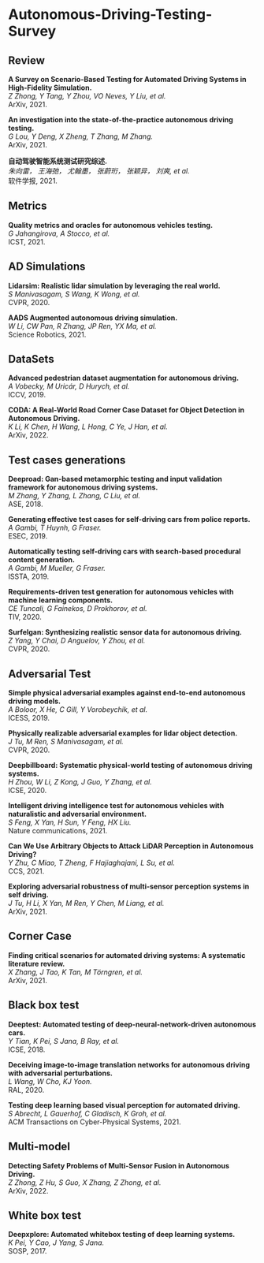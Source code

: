 # Autonomous-Driving-Testing-Survey

## Review

**A Survey on Scenario-Based Testing for Automated Driving Systems in High-Fidelity Simulation.**<br>
*Z Zhong, Y Tang, Y Zhou, VO Neves, Y Liu, et al.*<br>
ArXiv, 2021.

**An investigation into the state-of-the-practice autonomous driving testing.**<br>
*G Lou, Y Deng, X Zheng, T Zhang, M Zhang.*<br>
ArXiv, 2021.

**自动驾驶智能系统测试研究综述.**<br>
*朱向雷， 王海弛， 尤翰墨， 张蔚珩， 张颖异， 刘爽, et al.*<br>
软件学报, 2021.

## Metrics

**Quality metrics and oracles for autonomous vehicles testing.**<br>
*G Jahangirova, A Stocco, et al.*<br>
ICST, 2021.

## AD Simulations

**Lidarsim: Realistic lidar simulation by leveraging the real world.**<br>
*S Manivasagam, S Wang, K Wong, et al.*<br>
CVPR, 2020.

**AADS Augmented autonomous driving simulation.**<br>
*W Li, CW Pan, R Zhang, JP Ren, YX Ma, et al.*<br>
Science Robotics, 2021.

## DataSets

**Advanced pedestrian dataset augmentation for autonomous driving.**<br>
*A Vobecky, M Uricár, D Hurych, et al.*<br>
ICCV, 2019.

**CODA: A Real-World Road Corner Case Dataset for Object Detection in Autonomous Driving.**<br>
*K Li, K Chen, H Wang, L Hong, C Ye, J Han, et al.*<br>
ArXiv, 2022.

## Test cases generations

**Deeproad: Gan-based metamorphic testing and input validation framework for autonomous driving systems.**<br>
*M Zhang, Y Zhang, L Zhang, C Liu, et al.*<br>
ASE, 2018.

**Generating effective test cases for self-driving cars from police reports.**<br>
*A Gambi, T Huynh, G Fraser.*<br>
ESEC, 2019.

**Automatically testing self-driving cars with search-based procedural content generation.**<br>
*A Gambi, M Mueller, G Fraser.*<br>
ISSTA, 2019.

**Requirements-driven test generation for autonomous vehicles with machine learning components.**<br>
*CE Tuncali, G Fainekos, D Prokhorov, et al.*<br>
TIV, 2020.

**Surfelgan: Synthesizing realistic sensor data for autonomous driving.**<br>
*Z Yang, Y Chai, D Anguelov, Y Zhou, et al.*<br>
CVPR, 2020.

## Adversarial Test

**Simple physical adversarial examples against end-to-end autonomous driving models.**<br>
*A Boloor, X He, C Gill, Y Vorobeychik, et al.*<br>
ICESS, 2019.

**Physically realizable adversarial examples for lidar object detection.**<br>
*J Tu, M Ren, S Manivasagam, et al.*<br>
CVPR, 2020.

**Deepbillboard: Systematic physical-world testing of autonomous driving systems.**<br>
*H Zhou, W Li, Z Kong, J Guo, Y Zhang, et al.*<br>
ICSE, 2020.

**Intelligent driving intelligence test for autonomous vehicles with naturalistic and adversarial environment.**<br>
*S Feng, X Yan, H Sun, Y Feng, HX Liu.*<br>
Nature communications, 2021.

**Can We Use Arbitrary Objects to Attack LiDAR Perception in Autonomous Driving?**<br>
*Y Zhu, C Miao, T Zheng, F Hajiaghajani, L Su, et al.*<br>
CCS, 2021.

**Exploring adversarial robustness of multi-sensor perception systems in self driving.**<br>
*J Tu, H Li, X Yan, M Ren, Y Chen, M Liang, et al.*<br>
ArXiv, 2021.

## Corner Case

**Finding critical scenarios for automated driving systems: A systematic literature review.**<br>
*X Zhang, J Tao, K Tan, M Törngren, et al.*<br>
ArXiv, 2021.

## Black box test

**Deeptest: Automated testing of deep-neural-network-driven autonomous cars.**<br>
*Y Tian, K Pei, S Jana, B Ray, et al.*<br>
ICSE, 2018.

**Deceiving image-to-image translation networks for autonomous driving with adversarial perturbations.**<br>
*L Wang, W Cho, KJ Yoon.*<br>
RAL, 2020.

**Testing deep learning based visual perception for automated driving.**<br>
*S Abrecht, L Gauerhof, C Gladisch, K Groh, et al.*<br>
ACM Transactions on Cyber-Physical Systems, 2021.

## Multi-model

**Detecting Safety Problems of Multi-Sensor Fusion in Autonomous Driving.**<br>
*Z Zhong, Z Hu, S Guo, X Zhang, Z Zhong, et al.*<br>
ArXiv, 2022.

## White box test

**Deepxplore: Automated whitebox testing of deep learning systems.**<br>
*K Pei, Y Cao, J Yang, S Jana.*<br>
SOSP, 2017.
